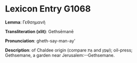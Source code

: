 # Lexicon Entry G1068

**Lemma**: Γεθσημανῆ

**Transliteration (xlit)**: Gethsēmanē

**Pronunciation**: gheth-say-man-ay'

**Description**:
of Chaldee origin (compare גַּת and שֶׁמֶן); oil-press; Gethsemane, a garden near Jerusalem:--Gethsemane.
